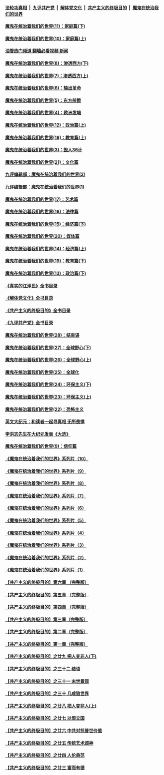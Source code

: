 ####  [法轮功真相](../../../../basic/blob/master/README.md?t=11170531) &nbsp;|&nbsp; [九评共产党](../../../../9ping.md/blob/master/README.md?t=11170531) &nbsp;|&nbsp; [解体党文化](../../../../jtdwh.md/blob/master/README.md?t=11170531)  &nbsp;|&nbsp; [共产主义的终极目的](../../../../gczydzjmd.md/blob/master/README.md?t=11170531) &nbsp;|&nbsp; [魔鬼在统治我们的世界](../../../../mgztzwmdsj.md/blob/master/README.md?t=11170531) 

#### [魔鬼在统治着我们的世界(11)：家庭篇(下)](../pages/nsc422/n10440961.md?t=11170531) 

#### [魔鬼在统治着我们的世界(10)：家庭篇(上)](../pages/nsc422/n10435448.md?t=11170531) 

#### [油管热门频道 翻墙必看视频 新闻](http://129.146.143.75:81/youtube.html?11170531)

#### [魔鬼在统治着我们的世界(8)：渗透西方(下)](../pages/nsc422/n10429603.md?t=11170531) 

#### [魔鬼在统治着我们的世界(7)：渗透西方(上)](../pages/nsc422/n10426013.md?t=11170531) 

#### [魔鬼在统治着我们的世界(6)：输出革命](../pages/nsc422/n10421536.md?t=11170531) 

#### [魔鬼在统治着我们的世界(5)：东方杀戮](../pages/nsc422/n10417707.md?t=11170531) 

#### [魔鬼在统治着我们的世界(4)：欧洲发端](../pages/nsc422/n10414890.md?t=11170531) 

#### [魔鬼在统治着我们的世界(12)：政治篇(上)](../pages/nsc422/n10444576.md?t=11170531) 

#### [魔鬼在统治着我们的世界(18)：教育篇(上)](../pages/nsc422/n10526970.md?t=11170531) 

#### [魔鬼在统治着我们的世界(3)：毁人36计](../pages/nsc422/n10411583.md?t=11170531) 

#### [魔鬼在统治着我们的世界(21)：文化篇](../pages/nsc422/n10597706.md?t=11170531) 

#### [九评编辑部：魔鬼在统治着我们的世界(2)](../pages/nsc422/n10410036.md?t=11170531) 

#### [九评编辑部：魔鬼在统治着我们的世界(1)](../pages/nsc422/n10406825.md?t=11170531) 

#### [魔鬼在统治着我们的世界(17)：艺术篇](../pages/nsc422/n10499093.md?t=11170531) 

#### [魔鬼在统治着我们的世界(16)：法律篇](../pages/nsc422/n10485969.md?t=11170531) 

#### [魔鬼在统治着我们的世界(15)：经济篇(下)](../pages/nsc422/n10469975.md?t=11170531) 

#### [魔鬼在统治着我们的世界(20)：媒体篇](../pages/nsc422/n10586579.md?t=11170531) 

#### [魔鬼在统治着我们的世界(14)：经济篇(上)](../pages/nsc422/n10457370.md?t=11170531) 

#### [魔鬼在统治着我们的世界(19)：教育篇(下)](../pages/nsc422/n10564808.md?t=11170531) 

#### [魔鬼在统治着我们的世界(13)：政治篇(下)](../pages/nsc422/n10448270.md?t=11170531) 

#### [《真实的江泽民》全书目录](../pages/nsc422/n13721399.md?t=11170531) 

#### [《解体党文化》全书目录](../pages/nsc422/n13721157.md?t=11170531) 

#### [《共产主义的终极目的》全书目录](../pages/nsc422/n13721048.md?t=11170531) 

#### [《九评共产党》全书目录](../pages/nsc422/n13708085.md?t=11170531) 

#### [魔鬼在统治着我们的世界(28)：结束语](../pages/nsc422/n10936246.md?t=11170531) 

#### [魔鬼在统治着我们的世界(27)：全球野心(下)](../pages/nsc422/n10928319.md?t=11170531) 

#### [魔鬼在统治着我们的世界(26)：全球野心(上)](../pages/nsc422/n10900318.md?t=11170531) 

#### [魔鬼在统治着我们的世界(25)：全球化](../pages/nsc422/n10788205.md?t=11170531) 

#### [魔鬼在统治着我们的世界(24)：环保主义(下)](../pages/nsc422/n10695307.md?t=11170531) 

#### [魔鬼在统治着我们的世界(23)：环保主义(上)](../pages/nsc422/n10688613.md?t=11170531) 

#### [魔鬼在统治着我们的世界(22)：恐怖主义](../pages/nsc422/n10614727.md?t=11170531) 

#### [英文大纪元：和读者一起寻真相 无所畏惧](../pages/nsc422/n12542027.md?t=11170531) 

#### [李洪志先生在大纪元发表《大选》](../pages/nsc422/n12534746.md?t=11170531) 

#### [魔鬼在统治着我们的世界(9)：信仰篇](../pages/nsc422/n10432159.md?t=11170531) 

#### [《魔鬼在统治着我们的世界》系列片（10）](../pages/nsc422/n12292670.md?t=11170531) 

#### [《魔鬼在统治着我们的世界》系列片（9）](../pages/nsc422/n12290859.md?t=11170531) 

#### [《魔鬼在统治着我们的世界》系列片（8）](../pages/nsc422/n12287445.md?t=11170531) 

#### [《魔鬼在统治着我们的世界》系列片（7）](../pages/nsc422/n12283425.md?t=11170531) 

#### [《魔鬼在统治着我们的世界》系列片（6）](../pages/nsc422/n12282314.md?t=11170531) 

#### [《魔鬼在统治着我们的世界》系列片（5）](../pages/nsc422/n12281419.md?t=11170531) 

#### [《魔鬼在统治着我们的世界》系列片（4）](../pages/nsc422/n12274024.md?t=11170531) 

#### [《魔鬼在统治着我们的世界》系列片（3）](../pages/nsc422/n12271322.md?t=11170531) 

#### [《魔鬼在统治着我们的世界》系列片（2）](../pages/nsc422/n12269049.md?t=11170531) 

#### [《魔鬼在统治着我们的世界》系列片（1）](../pages/nsc422/n12267575.md?t=11170531) 

#### [【共产主义的终极目的】第六章 （完整版）](../pages/nsc422/n11428913.md?t=11170531) 

#### [【共产主义的终极目的】第五章 （完整版）](../pages/nsc422/n11428912.md?t=11170531) 

#### [【共产主义的终极目的】第四章 （完整版）](../pages/nsc422/n11428907.md?t=11170531) 

#### [【共产主义的终极目的】第三章（完整版）](../pages/nsc422/n11428848.md?t=11170531) 

#### [【共产主义的终极目的】第二章（完整版）](../pages/nsc422/n11428831.md?t=11170531) 

#### [【共产主义的终极目的】第一章（完整版）](../pages/nsc422/n11417651.md?t=11170531) 

#### [【共产主义的终极目的】之廿九 把人变非人(下)](../pages/nsc422/n11344140.md?t=11170531) 

#### [【共产主义的终极目的】之三十二 结语](../pages/nsc422/n11360535.md?t=11170531) 

#### [【共产主义的终极目的】之三十一 末世景观](../pages/nsc422/n11351129.md?t=11170531) 

#### [【共产主义的终极目的】之三十 几成狼世界](../pages/nsc422/n11348280.md?t=11170531) 

#### [【共产主义的终极目的】之廿八 把人变非人(上)](../pages/nsc422/n11340492.md?t=11170531) 

#### [【共产主义的终极目的】之廿七 以恨立国](../pages/nsc422/n11336944.md?t=11170531) 

#### [【共产主义的终极目的】之廿六 中共对抗普世价值](../pages/nsc422/n11324785.md?t=11170531) 

#### [【共产主义的终极目的】之廿五 传统艺术颂神](../pages/nsc422/n11296396.md?t=11170531) 

#### [【共产主义的终极目的】之廿四 人伦典范](../pages/nsc422/n11296397.md?t=11170531) 

#### [【共产主义的终极目的】之廿三 富而有德](../pages/nsc422/n11283598.md?t=11170531) 

<img src='http://gfw-breaker.win/goodnews/indexes/nsc422.md' width='0px' height='0px'/>

